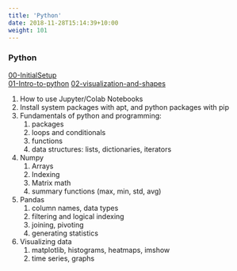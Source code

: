 ```yaml
---
title: 'Python'
date: 2018-11-28T15:14:39+10:00
weight: 101
---
```


### Python

[00-InitialSetup](https://github.com/bwsi-hadr/00-InitialSetup)  
[01-Intro-to-python](https://github.com/bwsi-hadr/01-Intro-to-python)
[02-visualization-and-shapes](https://github.com/bwsi-hadr/02-visualization-and-shapes)

1. How to use Jupyter/Colab Notebooks
2. Install system packages with apt, and python packages with pip
3. Fundamentals of python and programming:
   1. packages
   2. loops and conditionals
   3. functions
   4. data structures: lists, dictionaries, iterators
4. Numpy
   1. Arrays
   2. Indexing
   3. Matrix math
   4. summary functions (max, min, std, avg)
5. Pandas
   1. column names, data types
   2. filtering and logical indexing
   3. joining, pivoting
   4. generating statistics
6. Visualizing data
   1. matplotlib, histograms, heatmaps, imshow
   1. time series, graphs